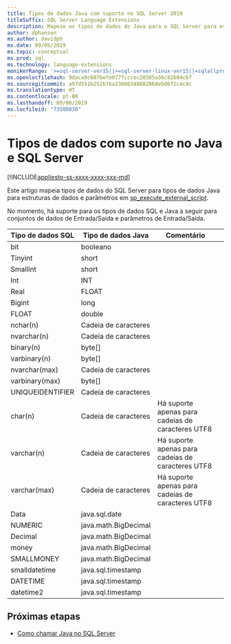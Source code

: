 ```yaml
---
title: Tipos de dados Java com suporte no SQL Server 2019
titleSuffix: SQL Server Language Extensions
description: Mapeie os tipos de dados do Java para o SQL Server para estruturas de dados de entrada e saída e para parâmetros de entrada no sp_execute_external_script.
author: dphansen
ms.author: davidph
ms.date: 09/05/2019
ms.topic: conceptual
ms.prod: sql
ms.technology: language-extensions
monikerRange: '>=sql-server-ver15||>=sql-server-linux-ver15||=sqlallproducts-allversions'
ms.openlocfilehash: 9daca9c607befe077fcccec20385a36c82b04c6f
ms.sourcegitcommit: a97d551b252b76a33606348082068ebd6f2c4c8c
ms.translationtype: HT
ms.contentlocale: pt-BR
ms.lasthandoff: 09/06/2019
ms.locfileid: "73588830"
---
```

# <a name="java-and-sql-server-supported-data-types"></a>Tipos de dados com suporte no Java e SQL Server
[!INCLUDE[appliesto-ss-xxxx-xxxx-xxx-md](../../includes/appliesto-ss-xxxx-xxxx-xxx-md.md)]

Este artigo mapeia tipos de dados do SQL Server para tipos de dados Java para estruturas de dados e parâmetros em [sp_execute_external_script](https://docs.microsoft.com/sql/relational-databases/system-stored-procedures/sp-execute-external-script-transact-sql).

No momento, há suporte para os tipos de dados SQL e Java a seguir para conjuntos de dados de Entrada/Saída e parâmetros de Entrada/Saída.

| Tipo de dados SQL        | Tipo de dados Java | Comentário | |
| ------------- |-------------|-|-|
| bit      | booleano | | |
| Tinyint      | short      | | |
| Smallint | short      | | |
| Int | INT      | | |
| Real | FLOAT      | | |
| Bigint | long      | | |
| FLOAT | double      | | |
| nchar(n) | Cadeia de caracteres      | | |
| nvarchar(n) | Cadeia de caracteres      | | |
| binary(n) | byte[]      | | |
| varbinary(n) | byte[]      | | |
| nvarchar(max) | Cadeia de caracteres      | | |
| varbinary(max) | byte[]      | | |
| UNIQUEIDENTIFIER | Cadeia de caracteres | | |
| char(n) | Cadeia de caracteres | Há suporte apenas para cadeias de caracteres UTF8 | |
| varchar(n) | Cadeia de caracteres | Há suporte apenas para cadeias de caracteres UTF8 | |
| varchar(max) | Cadeia de caracteres | Há suporte apenas para cadeias de caracteres UTF8 | |
| Data | java.sql.date  | | |
| NUMERIC | java.math.BigDecimal  | | |
| Decimal | java.math.BigDecimal  | | |
| money | java.math.BigDecimal  | | |
| SMALLMONEY | java.math.BigDecimal  | | |
| smalldatetime | java.sql.timestamp  | | |
| DATETIME | java.sql.timestamp  | | |
| datetime2 | java.sql.timestamp  | | |


## <a name="next-steps"></a>Próximas etapas

+ [Como chamar Java no SQL Server](../how-to/call-java-from-sql.md)
